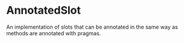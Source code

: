 # AnnotatedSlot
An implementation of slots that can be annotated in the same way as methods are annotated with pragmas.
